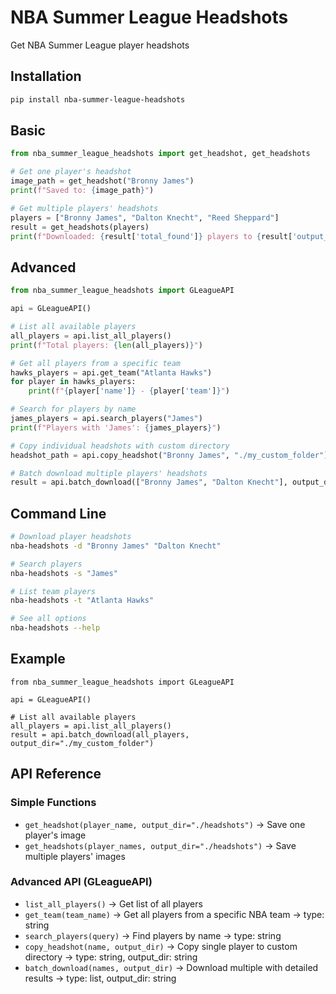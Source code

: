 # NBA Summer League Headshots

Get NBA Summer League player headshots 

## Installation

```bash
pip install nba-summer-league-headshots
```

## Basic

```python
from nba_summer_league_headshots import get_headshot, get_headshots

# Get one player's headshot
image_path = get_headshot("Bronny James")
print(f"Saved to: {image_path}")

# Get multiple players' headshots  
players = ["Bronny James", "Dalton Knecht", "Reed Sheppard"]
result = get_headshots(players)
print(f"Downloaded: {result['total_found']} players to {result['output_dir']}")
```


## Advanced 


```python
from nba_summer_league_headshots import GLeagueAPI

api = GLeagueAPI()

# List all available players
all_players = api.list_all_players()
print(f"Total players: {len(all_players)}")

# Get all players from a specific team
hawks_players = api.get_team("Atlanta Hawks")
for player in hawks_players:
    print(f"{player['name']} - {player['team']}")

# Search for players by name
james_players = api.search_players("James")
print(f"Players with 'James': {james_players}")

# Copy individual headshots with custom directory
headshot_path = api.copy_headshot("Bronny James", "./my_custom_folder")

# Batch download multiple players' headshots
result = api.batch_download(["Bronny James", "Dalton Knecht"], output_dir="./my_custom_folder")

```


## Command Line

```bash
# Download player headshots
nba-headshots -d "Bronny James" "Dalton Knecht"

# Search players  
nba-headshots -s "James"

# List team players
nba-headshots -t "Atlanta Hawks"

# See all options
nba-headshots --help
```

## Example
```
from nba_summer_league_headshots import GLeagueAPI

api = GLeagueAPI()

# List all available players
all_players = api.list_all_players()
result = api.batch_download(all_players, output_dir="./my_custom_folder")

```


## API Reference

### Simple Functions
- `get_headshot(player_name, output_dir="./headshots")` → Save one player's image
- `get_headshots(player_names, output_dir="./headshots")` → Save multiple players' images

### Advanced API (GLeagueAPI)
- `list_all_players()` → Get list of all players 
- `get_team(team_name)` → Get all players from a specific NBA team -> type: string
- `search_players(query)` → Find players by name -> type: string
- `copy_headshot(name, output_dir)` → Copy single player to custom directory -> type: string, output_dir: string
- `batch_download(names, output_dir)` → Download multiple with detailed results -> type: list, output_dir: string
```
